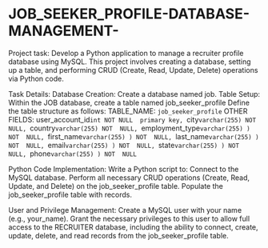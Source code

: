 # JOB_SEEKER_PROFILE-DATABASE-MANAGEMENT-
Project task: Develop a Python application to manage a recruiter profile database using MySQL. This project  involves creating a database, setting up a table, and performing CRUD (Create, Read, Update,  Delete) operations via Python code. 

Task Details: 
Database Creation: Create a database named job. 
Table Setup: Within the JOB database, create a table named job_seeker_profile 
Define the table structure as follows: 
TABLE_NAME:  ` job_seeker_profile ` 
OTHER FIELDS: 
user_account_id` int NOT NULL  primary key, 
`city` varchar(255) NOT NULL, 
`country` varchar(255) NOT  NULL, 
`employment_type` varchar(255) ) NOT  NULL, 
`first_name` varchar(255) ) NOT  NULL, 
`last_name` varchar(255) ) NOT  NULL, 
`email` varchar(255) ) NOT  NULL, 
`state` varchar(255) ) NOT  NULL, 
`phone` varchar(255) ) NOT  NULL  ` 


Python Code Implementation: 
Write a Python script to: 
Connect to the MySQL database. 
Perform all necessary CRUD operations (Create, Read, Update, and Delete) on the 
job_seeker_profile table. 
Populate the job_seeker_profile table with records.

User and Privilege Management: 
Create a MySQL user with your name (e.g., your_name). 
Grant the necessary privileges to this user to allow full access to the RECRUITER database, 
including the ability to connect, create, update, delete, and read records from the 
job_seeker_profile table.
